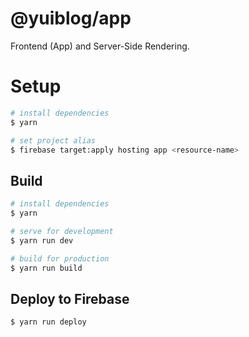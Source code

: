 # @yuiblog/app

Frontend (App) and Server-Side Rendering.


# Setup

```bash
# install dependencies
$ yarn

# set project alias
$ firebase target:apply hosting app <resource-name>
```


## Build

```bash
# install dependencies
$ yarn

# serve for development
$ yarn run dev

# build for production
$ yarn run build
```


## Deploy to Firebase

```
$ yarn run deploy
```
